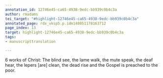```yaml
---
annotation_id: 12746e45-ca65-4938-9edc-bb939c0b4c3a
author: rmadams
tei_target: "#highlight-12746e45-ca65-4938-9edc-bb939c0b4c3a"
annotated_page: rdx_vksp5.p.idm140051178163712
page_index: 13
target: highlight-12746e45-ca65-4938-9edc-bb939c0b4c3a
tags:
- manuscripttranslation

---
```

6 works of Christ:
The blind see,
the lame walk,
the mute speak,
the deaf hear,
the lepers [are] clean,
the dead rise
and the Gospel is preached to the poor.